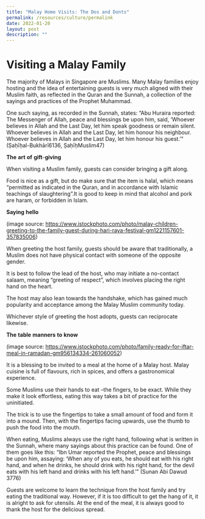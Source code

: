 ```yaml
---
title: "Malay Home Visits: The Dos and Donts"
permalink: /resources/culture/permalink
date: 2022-01-20
layout: post
description: ""
---
```

# Visiting a Malay Family

The majority of Malays in Singapore are Muslims. Many Malay families enjoy hosting and the idea of entertaining guests is very much aligned with their Muslim faith, as reflected in the Quran and the Sunnah, a collection of the sayings and practices of the Prophet Muhammad.

One such saying, as recorded in the Sunnah, states: “Abu Huraira reported: The Messenger of Allah, peace and blessings be upon him, said, ‘Whoever believes in Allah and the Last Day, let him speak goodness or remain silent. Whoever believes in Allah and the Last Day, let him honour his neighbour. Whoever believes in Allah and the Last Day, let him honour his guest.’” (Ṣaḥīḥal-Bukhārī6136, ṢaḥīḥMuslim47)

**The** **art** **of** **gift**-**giving** 

When visiting a Muslim family, guests can consider bringing a gift along.

Food is nice as a gift, but do make sure that the item is halal, which means “permitted as indicated in the Quran, and in accordance with Islamic teachings of slaughtering”.It is good to keep in mind that alcohol and pork are haram, or forbidden in Islam.

**Saying** **hello**

(image source: https://www.istockphoto.com/photo/malay-children-greeting-to-the-family-guest-during-hari-raya-festival-gm1221157601-357835006) 

When greeting the host family, guests should be aware that traditionally, a Muslim does not have physical contact with someone of the opposite gender. 

It is best to follow the lead of the host, who may initiate a no-contact salaam, meaning “greeting of respect”, which involves placing the right hand on the heart. 

The host may also lean towards the handshake, which has gained much popularity and acceptance among the Malay Muslim community today. 

Whichever style of greeting the host adopts, guests can reciprocate likewise.

**The** **table** **manners** **to** **know**

(image source: https://www.istockphoto.com/photo/family-ready-for-iftar-meal-in-ramadan-gm956134334-261060052) 

It is a blessing to be invited to a meal at the home of a Malay host. Malay cuisine is full of flavours, rich in spices, and offers a gastronomical experience.

Some Muslims use their hands to eat –the fingers, to be exact. While they make it look effortless, eating this way takes a bit of practice for the uninitiated.

The trick is to use the fingertips to take a small amount of food and form it into a mound. Then, with the fingertips facing upwards, use the thumb to push the food into the mouth. 

When eating, Muslims always use the right hand, following what is written in the Sunnah, where many sayings about this practice can be found. One of them goes like this: “Ibn Umar reported the Prophet, peace and blessings be upon him, assaying: ‘When any of you eats, he should eat with his right hand, and when he drinks, he should drink with his right hand, for the devil eats with his left hand and drinks with his left hand.’” (Sunan Abi Dawud 3776)

Guests are welcome to learn the technique from the host family and try eating the traditional way. However, if it is too difficult to get the hang of it, it is alright to ask for utensils. At the end of the meal, it is always good to thank the host for the delicious spread.

